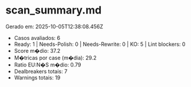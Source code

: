 # scan_summary.md
Gerado em: 2025-10-05T12:38:08.456Z

- Casos avaliados: 6
- Ready: 1 | Needs-Polish: 0 | Needs-Rewrite: 0 | KO: 5 | Lint blockers: 0
- Score m�dio: 37.2
- M�tricas por case (m�dia): 29.2
- Ratio EU:N�S m�dio: 0.79
- Dealbreakers totais: 7
- Warnings totais: 19
